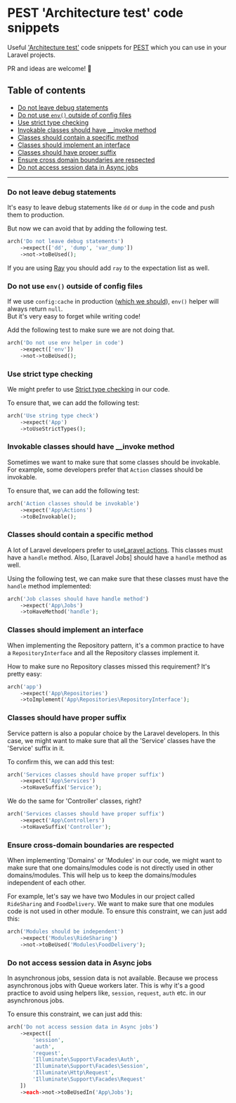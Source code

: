 # PEST 'Architecture test' code snippets
Useful ['Architecture test'](https://pestphp.com/docs/arch-testing) code snippets for [PEST](https://pestphp.com/) which you can use in your Laravel projects.

PR and ideas are welcome! 🙌

## Table of contents

- [Do not leave debug statements](#do-not-leave-debug-statements)
- [Do not use `env()` outside of config files](#do-not-use-env-outside-of-config-files)
- [Use strict type checking](#use-strict-type-checking)
- [Invokable classes should have __invoke method](#invokable-classes-should-have-__invoke-method)
- [Classes should contain a specific method](#classes-should-contain-a-specific-method)
- [Classes should implement an interface](#classes-should-implement-an-interface)
- [Classes should have proper suffix](#classes-should-have-proper-suffix)
- [Ensure cross domain boundaries are respected](#ensure-cross-domain-boundaries-are-respected)
- [Do not access session data in Async jobs](#do-not-access-session-data-in-async-jobs)

---

### Do not leave debug statements

It's easy to leave debug statements like `dd` or `dump` in the code and push them to production.

But now we can avoid that by adding the following test.

```php
arch('Do not leave debug statements')
    ->expect(['dd', 'dump', 'var_dump'])
    ->not->toBeUsed();
```

If you are using [Ray](https://myray.app/) you should add `ray` to the expectation list as well.


### Do not use `env()` outside of config files

If we use `config:cache` in production ([which we should](https://laravel.com/docs/master/deployment#optimizing-configuration-loading)), `env()` helper will always return `null`.  
But it's very easy to forget while writing code!

Add the following test to make sure we are not doing that.

```php
arch('Do not use env helper in code')
    ->expect(['env'])
    ->not->toBeUsed();
```


### Use strict type checking

We might prefer to use [Strict type checking](https://ashallendesign.co.uk/blog/using-declare-strict_types-1-for-more-robust-php-code) in our code. 

To ensure that, we can add the following test:

```php
arch('Use string type check')
    ->expect('App')
    ->toUseStrictTypes();
```

### Invokable classes should have __invoke method

Sometimes we want to make sure that some classes should be invokable. For example, some developers prefer that `Action` classes should be invokable. 

To ensure that, we can add the following test:

```php
arch('Action classes should be invokable')
    ->expect('App\Actions')
    ->toBeInvokable();
```

### Classes should contain a specific method

A lot of Laravel developers prefer to use[Laravel actions](https://laravelactions.com/). This classes must have a `handle` method. Also, [Laravel Jobs] should have a `handle` method as well.

Using the following test, we can make sure that these classes must have the `handle` method implemented:

```php
arch('Job classes should have handle method')
    ->expect('App\Jobs')
    ->toHaveMethod('handle');
```

### Classes should implement an interface

When implementing the Repository pattern, it's a common practice to have a `RepositoryInterface` and all the Repository classes implement it.

How to make sure no Repository classes missed this requirement? It's pretty easy:

```php
arch('app')
    ->expect('App\Repositories')
    ->toImplement('App\Repositories\RepositoryInterface');
```

### Classes should have proper suffix

Service pattern is also a popular choice by the Laravel developers. In this case, we might want to make sure that all the 'Service' classes have the 'Service' suffix in it.

To confirm this, we can add this test:

```php
arch('Services classes should have proper suffix')
    ->expect('App\Services')
    ->toHaveSuffix('Service');
```

We do the same for 'Controller' classes, right?
```php
arch('Services classes should have proper suffix')
    ->expect('App\Controllers')
    ->toHaveSuffix('Controller');
```

### Ensure cross-domain boundaries are respected

When implementing 'Domains' or 'Modules' in our code, we might want to make sure that one domains/modules code is not directly used in other domains/modules. 
This will help us to keep the domains/modules independent of each other. 

For example, let's say we have two Modules in our project called `RideSharing` and `FoodDelivery`. We want to make sure that one modules code is not used in other module.
To ensure this constraint, we can just add this:

```php
arch('Modules should be independent')
    ->expect('Modules\RideSharing')
    ->not->toBeUsed('Modules\FoodDelivery');
```
### Do not access session data in Async jobs
In asynchronous jobs, session data is not available. Because we process asynchronous jobs with Queue workers later. 
This is  why it's a good practice to avoid using helpers like, `session`, `request`, `auth` etc. in our asynchronous jobs. 

To ensure this constraint, we can just add this:

```php
arch('Do not access session data in Async jobs')
    ->expect([
        'session',
        'auth',
        'request',
        'Illuminate\Support\Facades\Auth',
        'Illuminate\Support\Facades\Session',
        'Illuminate\Http\Request',
        'Illuminate\Support\Facades\Request'
    ])
    ->each->not->toBeUsedIn('App\Jobs');
```
